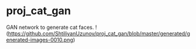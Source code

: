 # proj_cat_gan

GAN network to generate cat faces.
!(https://github.com/ShtiliyanUzunov/proj_cat_gan/blob/master/generated/generated-images-0010.png)
